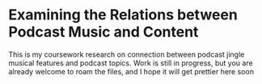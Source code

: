 # Examining the Relations between Podcast Music and Content
This is my coursework research on connection between podcast jingle musical features and podcast topics. Work is still in progress, but you are already welcome to roam the files, and I hope it will get prettier here soon